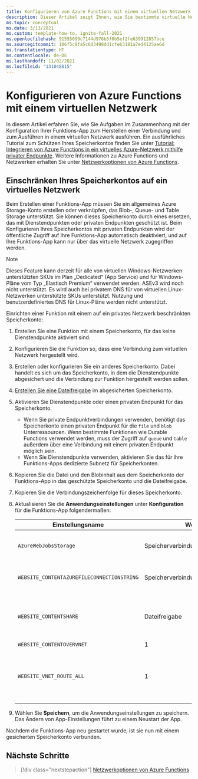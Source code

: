 ```yaml
---
title: Konfigurieren von Azure Functions mit einem virtuellen Netzwerk
description: Dieser Artikel zeigt Ihnen, wie Sie bestimmte virtuelle Netzwerkaufgaben für Azure Functions durchführen können.
ms.topic: conceptual
ms.date: 3/13/2021
ms.custom: template-how-to, ignite-fall-2021
ms.openlocfilehash: 91555099c7144d976b5f0b5ef2fe639912857bce
ms.sourcegitcommit: 106f5c9fa5c6d3498dd1cfe63181a7ed4125ae6d
ms.translationtype: HT
ms.contentlocale: de-DE
ms.lasthandoff: 11/02/2021
ms.locfileid: "131048815"
---
```

# <a name="how-to-configure-azure-functions-with-a-virtual-network"></a>Konfigurieren von Azure Functions mit einem virtuellen Netzwerk

In diesem Artikel erfahren Sie, wie Sie Aufgaben im Zusammenhang mit der Konfiguration Ihrer Funktions-App zum Herstellen einer Verbindung und zum Ausführen in einem virtuellen Netzwerk ausführen. Ein ausführliches Tutorial zum Schützen Ihres Speicherkontos finden Sie unter [Tutorial: Integrieren von Azure Functions in ein virtuelles Azure-Netzwerk mithilfe privater Endpunkte](functions-create-vnet.md). Weitere Informationen zu Azure Functions und Netzwerken erhalten Sie unter [ Netzwerkoptionen von Azure Functions](functions-networking-options.md).

## <a name="restrict-your-storage-account-to-a-virtual-network"></a>Einschränken Ihres Speicherkontos auf ein virtuelles Netzwerk 

Beim Erstellen einer Funktions-App müssen Sie ein allgemeines Azure Storage-Konto erstellen oder verknüpfen, das Blob-, Queue- und Table Storage unterstützt. Sie können dieses Speicherkonto durch eines ersetzen, das mit Dienstendpunkten oder privaten Endpunkten geschützt ist. Beim Konfigurieren Ihres Speicherkontos mit privaten Endpunkten wird der öffentliche Zugriff auf Ihre Funktions-App automatisch deaktiviert, und auf Ihre Funktions-App kann nur über das virtuelle Netzwerk zugegriffen werden. 

> [!NOTE]  
> Dieses Feature kann derzeit für alle von virtuellen Windows-Netzwerken unterstützten SKUs im Plan „Dedicated“ (App Service) und für Windows-Pläne vom Typ „Elastisch Premium“ verwendet werden. ASEv3 wird noch nicht unterstützt. Es wird auch bei privatem DNS für von virtuellen Linux-Netzwerken unterstützte SKUs unterstützt. Nutzung und benutzerdefiniertes DNS für Linux-Pläne werden nicht unterstützt. 

Einrichten einer Funktion mit einem auf ein privates Netzwerk beschränkten Speicherkonto:

1. Erstellen Sie eine Funktion mit einem Speicherkonto, für das keine Dienstendpunkte aktiviert sind.

1. Konfigurieren Sie die Funktion so, dass eine Verbindung zum virtuellen Netzwerk hergestellt wird.

1. Erstellen oder konfigurieren Sie ein anderes Speicherkonto.  Dabei handelt es sich um das Speicherkonto, in dem die Dienstendpunkte abgesichert und die Verbindung zur Funktion hergestellt werden sollen.

1. [Erstellen Sie eine Dateifreigabe](../storage/files/storage-how-to-create-file-share.md#create-a-file-share) im abgesicherten Speicherkonto.

1. Aktivieren Sie Dienstendpunkte oder einen privaten Endpunkt für das Speicherkonto.  
    * Wenn Sie private Endpunktverbindungen verwenden, benötigt das Speicherkonto einen privaten Endpunkt für die `file` und `blob` Unterressourcen.  Wenn bestimmte Funktionen wie Durable Functions verwendet werden, muss der Zugriff auf `queue` und `table` außerdem über eine Verbindung mit einem privaten Endpunkt möglich sein.
    * Wenn Sie Dienstendpunkte verwenden, aktivieren Sie das für ihre Funktions-Apps dedizierte Subnetz für Speicherkonten.

1. Kopieren Sie die Datei und den Blobinhalt aus dem Speicherkonto der Funktions-App in das geschützte Speicherkonto und die Dateifreigabe.

1. Kopieren Sie die Verbindungszeichenfolge für dieses Speicherkonto.

1. Aktualisieren Sie die **Anwendungseinstellungen** unter **Konfiguration** für die Funktions-App folgendermaßen:

    | Einstellungsname | Wert | Comment |
    |----|----|----|
    | `AzureWebJobsStorage`| Speicherverbindungszeichenfolge | Dies ist die Verbindungszeichenfolge für ein gesichertes Speicherkonto. |
    | `WEBSITE_CONTENTAZUREFILECONNECTIONSTRING` |  Speicherverbindungszeichenfolge | Dies ist die Verbindungszeichenfolge für ein gesichertes Speicherkonto. |
    | `WEBSITE_CONTENTSHARE` | Dateifreigabe | Der Name der Dateifreigabe, die im gesicherten Speicherkonto erstellt wurde und in der sich die Projektbereitstellungsdateien befinden. |
    | `WEBSITE_CONTENTOVERVNET` | 1 | Neue Einstellung |
    | `WEBSITE_VNET_ROUTE_ALL` | 1 | Erzwingt den gesamten ausgehenden Datenverkehr über das virtuelle Netzwerk. Erforderlich, wenn das Speicherkonto private Endpunktverbindungen verwendet. |

1. Wählen Sie **Speichern**, um die Anwendungseinstellungen zu speichern. Das Ändern von App-Einstellungen führt zu einem Neustart der App.  

Nachdem die Funktions-App neu gestartet wurde, ist sie nun mit einem gesicherten Speicherkonto verbunden.

## <a name="next-steps"></a>Nächste Schritte

> [!div class="nextstepaction"]
> [Netzwerkoptionen von Azure Functions](functions-networking-options.md)
